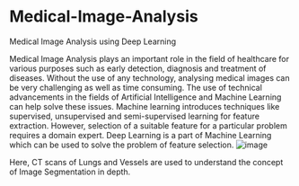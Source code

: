 # Medical-Image-Analysis
Medical Image Analysis using Deep Learning

Medical Image Analysis plays an important role in the field of healthcare for various purposes such as early detection, diagnosis and treatment of diseases. Without the use of any technology, analysing medical images can be very challenging as well as time consuming. The use of technical advancements in the fields of Artificial Intelligence and Machine Learning can help solve these issues. Machine learning introduces techniques like supervised, unsupervised and semi-supervised learning for feature extraction. However, selection of a suitable feature for a particular problem requires a domain expert. Deep Learning is a part of Machine Learning which can be used to solve the problem of feature selection. 
![image](https://user-images.githubusercontent.com/72162328/230544003-b6a25022-c038-47a7-8cb0-ca171e4b15da.png)

Here, CT scans of Lungs and Vessels are used to understand the concept of Image Segmentation in depth.
